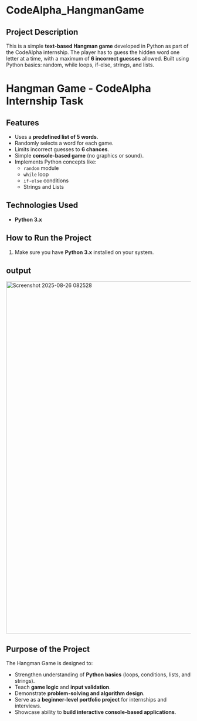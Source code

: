 # CodeAlpha_HangmanGame

## Project Description
This is a simple **text-based Hangman game** developed in Python as part of the CodeAlpha internship. The player has to guess the hidden word one letter at a time, with a maximum of **6 incorrect guesses** allowed.
Built using Python basics: random, while loops, if-else, strings, and lists.
# Hangman Game - CodeAlpha Internship Task

## Features
- Uses a **predefined list of 5 words**.
- Randomly selects a word for each game.
- Limits incorrect guesses to **6 chances**.
- Simple **console-based game** (no graphics or sound).
- Implements Python concepts like:
  - `random` module
  - `while` loop
  - `if-else` conditions
  - Strings and Lists

## Technologies Used
- **Python 3.x**

## How to Run the Project
1. Make sure you have **Python 3.x** installed on your system.

## output 
<img width="1860" height="958" alt="Screenshot 2025-08-26 082528" src="https://github.com/user-attachments/assets/cf21ba70-76b8-4306-9186-fb7887b017ef" />

## Purpose of the Project
The Hangman Game is designed to:
- Strengthen understanding of **Python basics** (loops, conditions, lists, and strings).
- Teach **game logic** and **input validation**.
- Demonstrate **problem-solving and algorithm design**.
- Serve as a **beginner-level portfolio project** for internships and interviews.
- Showcase ability to **build interactive console-based applications**.

